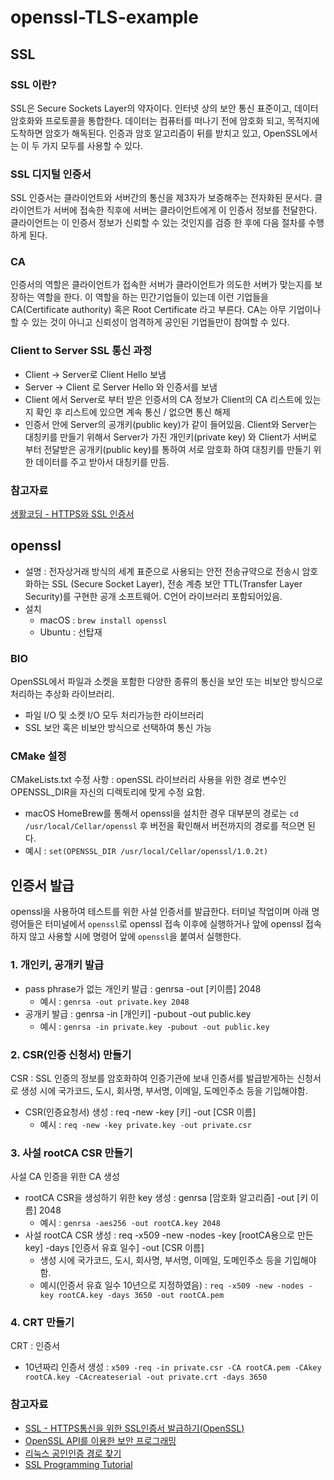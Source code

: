 # openssl-TLS-example

## SSL
### SSL 이란?
SSL은 Secure Sockets Layer의 약자이다. 인터넷 상의 보안 통신 표준이고, 데이터 암호화와 프로토콜을 통합한다. 
데이터는 컴퓨터를 떠나기 전에 암호화 되고, 목적지에 도착하면 암호가 해독된다. 
인증과 암호 알고리즘이 뒤를 받치고 있고, OpenSSL에서는 이 두 가지 모두를 사용할 수 있다.

### SSL 디지털 인증서
SSL 인증서는 클라이언트와 서버간의 통신을 제3자가 보증해주는 전자화된 문서다. 
클라이언트가 서버에 접속한 직후에 서버는 클라이언트에게 이 인증서 정보를 전달한다. 
클라이언트는 이 인증서 정보가 신뢰할 수 있는 것인지를 검증 한 후에 다음 절차를 수행하게 된다.

### CA
인증서의 역할은 클라이언트가 접속한 서버가 클라이언트가 의도한 서버가 맞는지를 보장하는 역할을 한다. 
이 역할을 하는 민간기업들이 있는데 이런 기업들을 CA(Certificate authority) 혹은 Root Certificate 라고 부른다. 
CA는 아무 기업이나 할 수 있는 것이 아니고 신뢰성이 엄격하게 공인된 기업들만이 참여할 수 있다.

### Client to Server SSL 통신 과정
* Client -> Server로 Client Hello 보냄
* Server -> Client 로 Server Hello 와 인증서를 보냄
* Client 에서 Server로 부터 받은 인증서의 CA 정보가 Client의 CA 리스트에 있는지 확인 후 리스트에 있으면 계속 통신 / 없으면 통신 해제
* 인증서 안에 Server의 공개키(public key)가 같이 들어있음. Client와 Server는 대칭키를 만들기 위해서 Server가 가진 개인키(private key) 와
Client가 서버로 부터 전달받은 공개키(public key)를 통하여 서로 암호화 하여 대칭키를 만들기 위한 데이터를 주고 받아서 대칭키를 만듬.

### 참고자료
[생활코딩 - HTTPS와 SSL 인증서](https://opentutorials.org/course/228/4894)

## openssl
* 설명 : 전자상거래 방식의 세계 표준으로 사용되는 안전 전송규약으로 전송시 암호화하는 SSL (Secure Socket Layer), 
전송 계층 보안 TTL(Transfer Layer Security)를 구현한 공개 소프트웨어. C언어 라이브러리 포함되어있음. 
* 설치 
    - macOS : `brew install openssl`
    - Ubuntu : 선탑재

### BIO
OpenSSL에서 파일과 소켓을 포함한 다양한 종류의 통신을 보안 또는 비보안 방식으로 처리하는 추상화 라이브러리.
* 파일 I/O 및 소켓 I/O 모두 처리가능한 라이브러리
* SSL 보안 혹은 비보안 방식으로 선택하여 통신 가능

### CMake 설정
CMakeLists.txt 수정 사항 : openSSL 라이브러리 사용을 위한 경로 변수인 OPENSSL_DIR을 자신의 디렉토리에 맞게 수정 요함.
* macOS HomeBrew를 통해서 openssl을 설치한 경우 대부분의 경로는 `cd /usr/local/Cellar/openssl` 후 버전을 확인해서 버전까지의 경로를 적으면 된다. 
* 예시 : `set(OPENSSL_DIR /usr/local/Cellar/openssl/1.0.2t)`

## 인증서 발급
openssl을 사용하여 테스트를 위한 사설 인증서를 발급한다. 터미널 작업이며 아래 명령어들은 터미널에서 `openssl`로 openssl 접속 이후에 실행하거나
앞에 openssl 접속하지 않고 사용할 시에 명령어 앞에 `openssl`을 붙여서 실행한다.

### 1. 개인키, 공개키 발급
* pass phrase가 없는 개인키 발급 : genrsa -out [키이름] 2048 
    - 예시 : `genrsa -out private.key 2048`
* 공개키 발급 : genrsa -in [개인키] -pubout -out public.key
    - 예시 : `genrsa -in private.key -pubout -out public.key`

### 2. CSR(인증 신청서) 만들기
CSR : SSL 인증의 정보를 암호화하여 인증기관에 보내 인증서를 발급받게하는 신청서로 생성 시에 국가코드, 도시, 회사명, 부서명, 이메일, 도메인주소 등을 기입해야함.
* CSR(인증요청서) 생성 : req -new -key [키] -out [CSR 이름]
    - 예시 : `req -new -key private.key -out private.csr`

### 3. 사설 rootCA CSR 만들기
사설 CA 인증을 위한 CA 생성
* rootCA CSR을 생성하기 위한 key 생성 : genrsa [암호화 알고리즘] -out [키 이름] 2048
    - 예시 : `genrsa -aes256 -out rootCA.key 2048`
* 사설 rootCA CSR 생성 : req -x509 -new -nodes -key [rootCA용으로 만든 key] -days [인증서 유효 일수] -out [CSR 이름]
    - 생성 시에 국가코드, 도시, 회사명, 부서명, 이메일, 도메인주소 등을 기입해야함.
    - 예시(인증서 유효 일수 10년으로 지정하였음) : `req -x509 -new -nodes -key rootCA.key -days 3650 -out rootCA.pem`
    
### 4. CRT 만들기
CRT : 인증서
* 10년짜리 인증서 생성 : `x509 -req -in private.csr -CA rootCA.pem -CAkey rootCA.key -CAcreateserial -out private.crt -days 3650`

### 참고자료
* [SSL - HTTPS통신을 위한 SSL인증서 발급하기(OpenSSL)](https://namjackson.tistory.com/24)
* [OpenSSL API를 이용한 보안 프로그래밍](http://hasu0707.nflint.com/xe/index.php?mid=development_lib&document_srl=382)
* [리눅스 공인인증 경로 찾기](https://serverfault.com/questions/62496/ssl-certificate-location-on-unix-linux)
* [SSL Programming Tutorial](https://tribal1012.tistory.com/213)
